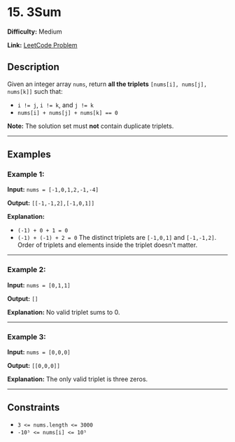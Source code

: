 # 15. 3Sum

**Difficulty:** Medium

**Link:** [LeetCode Problem](https://leetcode.com/problems/3sum/)

## Description

Given an integer array `nums`, return **all the triplets** `[nums[i], nums[j], nums[k]]` such that:

- `i != j`, `i != k`, and `j != k`
- `nums[i] + nums[j] + nums[k] == 0`

**Note:**
The solution set must **not** contain duplicate triplets.

---

## Examples

### Example 1:

**Input:**
`nums = [-1,0,1,2,-1,-4]`

**Output:**
`[[-1,-1,2],[-1,0,1]]`

**Explanation:**

- `(-1) + 0 + 1 = 0`
- `(-1) + (-1) + 2 = 0`
  The distinct triplets are `[-1,0,1]` and `[-1,-1,2]`.
  Order of triplets and elements inside the triplet doesn't matter.

---

### Example 2:

**Input:**
`nums = [0,1,1]`

**Output:**
`[]`

**Explanation:**
No valid triplet sums to 0.

---

### Example 3:

**Input:**
`nums = [0,0,0]`

**Output:**
`[[0,0,0]]`

**Explanation:**
The only valid triplet is three zeros.

---

## Constraints

- `3 <= nums.length <= 3000`
- `-10⁵ <= nums[i] <= 10⁵`
